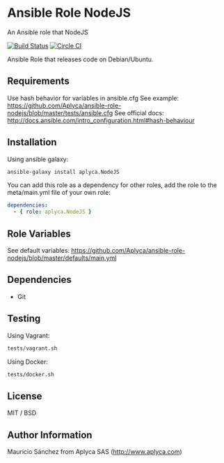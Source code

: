 Ansible Role NodeJS
====================

An Ansible role that NodeJS

[![Build Status](https://travis-ci.org/Aplyca/ansible-role-nodejs.svg?branch=master)](https://travis-ci.org/Aplyca/ansible-role-nodejs)
[![Circle CI](https://circleci.com/gh/Aplyca/ansible-role-nodejs.svg?style=svg)](https://circleci.com/gh/Aplyca/ansible-role-nodejs)

Ansible Role that releases code on Debian/Ubuntu.

Requirements
------------

Use hash behavior for variables in ansible.cfg
See example: https://github.com/Aplyca/ansible-role-nodejs/blob/master/tests/ansible.cfg
See official docs: http://docs.ansible.com/intro_configuration.html#hash-behaviour

Installation
------------

Using ansible galaxy:
```bash
ansible-galaxy install aplyca.NodeJS
```
You can add this role as a dependency for other roles, add the role to the meta/main.yml file of your own role:
```yaml
dependencies:
  - { role: aplyca.NodeJS }
```

Role Variables
--------------
See default variables: https://github.com/Aplyca/ansible-role-nodejs/blob/master/defaults/main.yml

Dependencies
------------

- Git

Testing
-------
Using Vagrant:

```bash
tests/vagrant.sh
```

Using Docker:

```bash
tests/docker.sh
```

License
-------

MIT / BSD

Author Information
------------------

Mauricio Sánchez from Aplyca SAS (http://www.aplyca.com)
